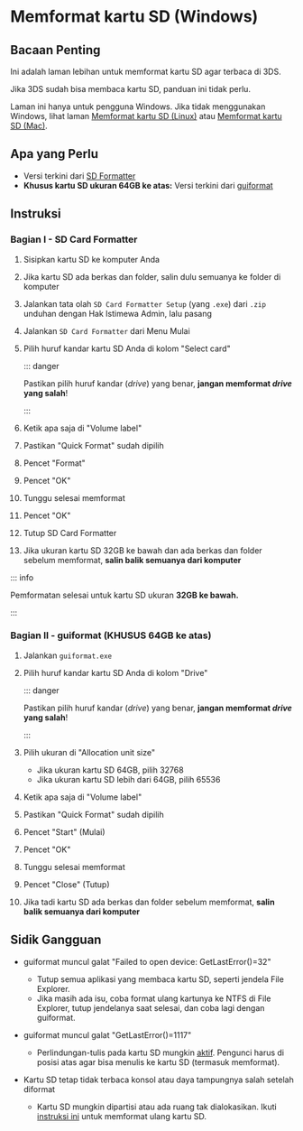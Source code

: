 # Memformat kartu SD (Windows)

## Bacaan Penting

Ini adalah laman lebihan untuk memformat kartu SD agar terbaca di 3DS.

Jika 3DS sudah bisa membaca kartu SD, panduan ini tidak perlu.

Laman ini hanya untuk pengguna Windows. Jika tidak menggunakan Windows, lihat laman [Memformat kartu SD (Linux)](formatting-sd-\(linux\)) atau [Memformat kartu SD (Mac)](formatting-sd-\(mac\)).

## Apa yang Perlu

- Versi terkini dari [SD Formatter](https://www.sdcard.org/downloads/formatter/sd-memory-card-formatter-for-windows-download/)
- **Khusus kartu SD ukuran 64GB ke atas:** Versi terkini dari [guiformat](http://ridgecrop.co.uk/index.htm?guiformat.htm)

## Instruksi

### Bagian I - SD Card Formatter

1. Sisipkan kartu SD ke komputer Anda

2. Jika kartu SD ada berkas dan folder, salin dulu semuanya ke folder di komputer

3. Jalankan tata olah `SD Card Formatter Setup` (yang `.exe`) dari `.zip` unduhan dengan Hak Istimewa Admin, lalu pasang

4. Jalankan `SD Card Formatter` dari Menu Mulai

5. Pilih huruf kandar kartu SD Anda di kolom "Select card"

   ::: danger

   Pastikan pilih huruf kandar (_drive_) yang benar, **jangan memformat _drive_ yang salah**!

   :::

6. Ketik apa saja di "Volume label"

7. Pastikan "Quick Format" sudah dipilih

8. Pencet "Format"

9. Pencet "OK"

10. Tunggu selesai memformat

11. Pencet "OK"

12. Tutup SD Card Formatter

13. Jika ukuran kartu SD 32GB ke bawah dan ada berkas dan folder sebelum memformat, **salin balik semuanya dari komputer**

::: info

Pemformatan selesai untuk kartu SD ukuran **32GB ke bawah.**

:::

### Bagian II - guiformat (KHUSUS 64GB ke atas)

1. Jalankan `guiformat.exe`

2. Pilih huruf kandar kartu SD Anda di kolom "Drive"

   ::: danger

   Pastikan pilih huruf kandar (_drive_) yang benar, **jangan memformat _drive_ yang salah**!

   :::

3. Pilih ukuran di "Allocation unit size"
   - Jika ukuran kartu SD 64GB, pilih 32768
   - Jika ukuran kartu SD lebih dari 64GB, pilih 65536

4. Ketik apa saja di "Volume label"

5. Pastikan "Quick Format" sudah dipilih

6. Pencet "Start" (Mulai)

7. Pencet "OK"

8. Tunggu selesai memformat

9. Pencet "Close" (Tutup)

10. Jika tadi kartu SD ada berkas dan folder sebelum memformat, **salin balik semuanya dari komputer**

## Sidik Gangguan

- guiformat muncul galat "Failed to open device: GetLastError()=32"
  - Tutup semua aplikasi yang membaca kartu SD, seperti jendela File Explorer.
  - Jika masih ada isu, coba format ulang kartunya ke NTFS di File Explorer, tutup jendelanya saat selesai, dan coba lagi dengan guiformat.

- guiformat muncul galat "GetLastError()=1117"
  - Perlindungan-tulis pada kartu SD mungkin [aktif](/images/sdlock.png). Pengunci harus di posisi atas agar bisa menulis ke kartu SD (termasuk memformat).

- Kartu SD tetap tidak terbaca konsol atau daya tampungnya salah setelah diformat
  - Kartu SD mungkin dipartisi atau ada ruang tak dialokasikan. Ikuti [instruksi ini](https://wiki.hacks.guide/wiki/SD_Clean/Windows) untuk memformat ulang kartu SD.
